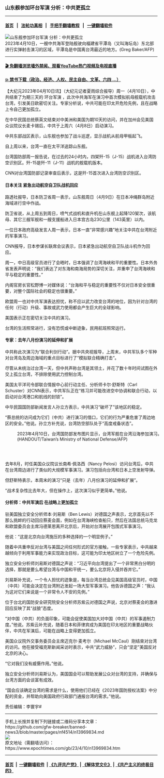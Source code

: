 ### 山东舰参加环台军演 分析：中共更孤立
------------------------

#### [首页](https://github.com/gfw-breaker/banned-news3/blob/master/README.md) &nbsp;&nbsp;|&nbsp;&nbsp; [法轮功真相](https://github.com/begood0513/basic/blob/master/README.md)  &nbsp;&nbsp;|&nbsp;&nbsp; [手把手翻墙教程](https://github.com/gfw-breaker/guides/wiki)  &nbsp;&nbsp;|&nbsp;&nbsp; [一键翻墙软件](https://github.com/gfw-breaker/nogfw/blob/master/README.md)  



<div><img alt="山东舰参加环台军演 分析：中共更孤立" class="attachment-djy_600_400 size-djy_600_400 wp-post-image" src="https://i.epochtimes.com/assets/uploads/2023/04/id13969886-000_33CX8TM-600x400.jpg"/>
<div class="caption">
 2023年4月10日，一艘中共海军登陆舰驶向福建省平潭岛（又叫海坛岛）东北部进行实弹射击演习的区域，平潭岛是中国离台湾最近的地方。(Greg Baker/AFP)
</div></div><hr/>

#### [ 🎬  免翻墙浏览墙外禁闻、观看YouTube热门视频及电视直播](https://github.com/gfw-breaker/HelloWorld)

#### [ 💥  禁书下载（政治、经济、人权、民主自由、文革、六四 ...）](https://github.com/gfw-breaker/books/blob/master/README.md)

<div><p>
 【大纪元2023年04月10日讯】（大纪元记者夏雨综合报导）周一（4月10日），中共结束了为期三天的
 <ok href="https://www.epochtimes.com/gb/tag/%E7%8E%AF%E5%8F%B0%E5%86%9B%E6%BC%94.html">
  环台军演
 </ok>
 ，此次中共海军在演习中首次模拟航母舰载机攻击台湾，引发美日欧密切关注。专家分析说，中共可能在印太开危险先例，且在战略上令自己更加孤立。
</p>
<p>
 在中华民国总统蔡英文结束对中美洲和美国为期10天的访问，并在加州会见美国众议院议长麦卡锡后，中共于上周六（4月8日）启动演习。
</p>
<p>
 中共东部战区表示，山东舰也参加了战斗巡逻，显示战机从航母甲板起飞。
</p>
<p>
 自上周以来，台湾一直在太平洋追踪山东舰。
</p>
<p>
 台湾国防部周一报告说，在过去的24小时内，四架歼-15（J-15）战机进入台湾防空识别区。歼-15是歼-11（J-11）战机的舰载机版本。
</p>
<p>
 CNN对台湾国防部记录审查后表示，这是歼-15首次进入台湾防空识别区。
</p>
<h4>
 日本关注 紧急出动航空自卫队战机回应
</h4>
<p>
 路透社报导，日本防卫省周一表示，山东舰周日（4月9日）在日本冲绳群岛附近海域进行空中作战。
</p>
<p>
 防卫省说，从上周五到周日，喷气式战机和直升机在山东舰上起降120架次，该航母、其它三艘军舰和一艘支援船进入日本宫古岛230公里（143英里）以内。
</p>
<p>
 一位日本政府高级发言人周一表示，日本一直“非常感兴趣”地关注中共在台湾附近的军事演习。
</p>
<p>
 CNN报导，日本参谋长联席会议表示，日本紧急出动航空自卫队战斗机作为回应。
</p>
<p>
 周一，中日高级官员进行了会晤时，日本强调了台湾海峡和平的重要性。日本外务省发表声明说：“我们表达了对东海和南海局势的深切关注，并重申了台湾海峡和平与稳定的重要性。”
</p>
<p>
 内阁官房长官松野博一对媒体说：“台海和平与稳定的重要性不仅对日本安全很重要，对整个国际社会的稳定也很重要。”
</p>
<p>
 欧盟周一也对中共军演表达担忧，称不应以武力改变台湾的地位，因为针对台湾的任何（行动）升级、事故或武力使用都会产生巨大的全球影响。
</p>
<p>
 美国表示正在密切关注中共的演习。
</p>
<p>
 台湾的生活照常进行，没有恐慌或中断迹象，民用航班照常运行。
</p>
<h4>
 专家：去年八月份演习的延伸和扩展
</h4>
<p>
 中共称此次演习为“联合利剑行动”。据中共央视报导，上周末，中共军队多个军种对台湾岛及周边海域的重点目标进行了“模拟联合精确打击”。
</p>
<p>
 尽管从未统治过台湾一天，但中共声称台湾是其领土，并花了数十年时间试图在外交上孤立台湾，不排除使用武力控制台湾。
</p>
<p>
 美国太平洋司令部联合情报中心前行动主任、分析师卡尔‧舒斯特（Carl Schuster）对CNN表示，中共军队正在“练习并可能改进空中协调和联合行动，以启动对台湾港口和航线的封锁”。
</p>
<p>
 中华民国国防部新闻发言人孙立方表示，中共演习“破坏了”该地区的稳定。
</p>
<p>
 “蔡总统的访问成为它们（中共）进行演习的借口，它们的行为严重危害了周边地区的安全。”他说。孙立方补充说，台湾防空部队处于“高度戒备状态”。
</p>
<figure aria-describedby="caption-attachment-13969899" class="wp-caption aligncenter" id="attachment_13969899" style="width: 600px">
 <ok href="https://i.epochtimes.com/assets/uploads/2023/04/id13969899-000_33CX74D.jpg" target="_blank">
  <img alt="" class="size-large wp-image-13969899" src="https://i.epochtimes.com/assets/uploads/2023/04/id13969899-000_33CX74D-600x400.jpg"/>
 </ok>
 <br/><figcaption class="wp-caption-text" id="caption-attachment-13969899">
  2023年4月10日，台湾国防部发布图片显示，台湾军舰在台湾沿海参加演习。(HANDOUT/Taiwan’s Ministry of National Defense/AFP)
 </figcaption><br/>
</figure><br/>
<p>
 去年8月，时任美国众议院议长南希‧佩洛西（Nancy Pelosi）访问台湾后，中共在台湾周边进行了类似的大规模军事演习。演习包括向台湾和日本上空发射导弹。
</p>
<p>
 但舒斯特表示，本周末的演习“只是（去年）八月份演习的延伸和扩展”。
</p>
<p>
 “战术复杂性比去年大，但在操作上，这次演习似乎更简单。”他说。
</p>
<h4>
 分析师：中共军演后 在战略上更加孤立
</h4>
<p>
 驻美国独立安全分析师本‧刘易斯（Ben Lewis）对德国之声表示，北京首先以不那么挑衅的行动回应蔡麦会面，例如在台湾海峡检查船只，然后在法国总统马克龙和欧盟委员会主席冯德莱恩离开北京后，开始对台湾展开包围式军事演习。
</p>
<p>
 他说：“这是北京向台湾施压的多种选择的一个明显例子。”
</p>
<p>
 随着中共重申反对台湾与美国之间任何形式的官方接触，一些专家表示，中共越来越倾向于利用军事能力来实现政治目标，这可能为印太地区树立了一个危险先例。
</p>
<p>
 独立安全分析师刘易斯对德国之声说：“习近平向台湾提出了一个非常黑白分明的选择，那就是要么希望台湾与中国和平统一，要么北京将入侵并吞并它。”
</p>
<p>
 刘易斯补充说，一个令人担忧的迹象是，每当台湾总统会见美国高级官员时，中国（中共）可能会决定在台湾附近发起一场大型军事演习。他告诉德国之声：“我认为这对它们来说是一个非常令人不安的先例。”
</p>
<p>
 位于台北的国防安全研究院安全分析师苏紫云对德国之声说，北京对蔡麦会的激进回应反映了其“战狼”态度。
</p>
<p>
 “对中国（中共）的负面印象，可能会促使美国加大对中国（中共）的军事遏制力度。”他说。苏紫云补充说，随着日本和菲律宾成为美国在印太地区的重要战略伙伴，中共在军演后，可能在战略上变得更加孤立。
</p>
<p>
 美国众议院外交事务委员会主席迈克尔‧麦考尔（Michael McCaul）刚结束对台湾的访问。他在接受福克斯新闻采访时表示，中共“武力威胁”，只会“坚定”美国反对北京的决心。
</p>
<p>
 “它对我们没有威慑作用。”他说。
</p>
<p>
 独立安全分析师刘易斯认为，美国国会可以帮助发展公众对台湾的支持，并确保与台湾方面的会谈富有成效。
</p>
<p>
 “国会应该确定台湾的需求是什么，使用他们已经在《2023年国防授权法案》中分配的资金，并帮助向美国政府行政部门通报台湾的需求。”他说。
</p>
<p>
 责任编辑：李寰宇#
</p>
</div>
<hr/>
手机上长按并复制下列链接或二维码分享本文章：<br/>
https://github.com/gfw-breaker/banned-news3/blob/master/pages/nf4514/n13969834.md <br/>
<a href='https://github.com/gfw-breaker/banned-news3/blob/master/pages/nf4514/n13969834.md'><img src='https://github.com/gfw-breaker/banned-news3/blob/master/pages/nf4514/n13969834.md.png'/></a> <br/>
原文地址（需翻墙访问）：https://www.epochtimes.com/gb/23/4/10/n13969834.htm


------------------------
#### [首页](https://github.com/gfw-breaker/banned-news3/blob/master/README.md) &nbsp;|&nbsp; [一键翻墙软件](https://github.com/gfw-breaker/nogfw/blob/master/README.md) &nbsp;| [《九评共产党》](https://github.com/gfw-breaker/9ping.md/blob/master/README.md#九评之一评共产党是什么) | [《解体党文化》](https://github.com/gfw-breaker/jtdwh.md/blob/master/README.md) | [《共产主义的终极目的》](https://github.com/gfw-breaker/gczydzjmd.md/blob/master/README.md)


<img src='http://gfw-breaker.win/banned-news3/pages/nf4514/n13969834.md' width='0px' height='0px'/>